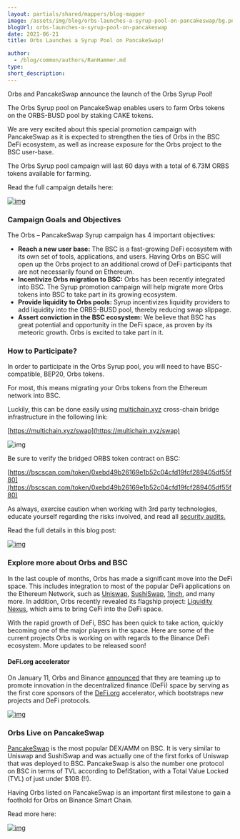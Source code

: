 ```yaml
---
layout: partials/shared/mappers/blog-mapper
image: /assets/img/blog/orbs-launches-a-syrup-pool-on-pancakeswap/bg.png
blogUrl: orbs-launches-a-syrup-pool-on-pancakeswap
date: 2021-06-21
title: Orbs Launches a Syrup Pool on PancakeSwap!

author:
  - /blog/common/authors/RanHammer.md
type:
short_description:
---
```


Orbs and PancakeSwap announce the launch of the Orbs Syrup Pool!

The Orbs Syrup pool on PancakeSwap enables users to farm Orbs tokens on the ORBS-BUSD pool by staking CAKE tokens.

We are very excited about this special promotion campaign with PancakeSwap as it is expected to strengthen the ties of Orbs in the BSC DeFi ecosystem, as well as increase exposure for the Orbs project to the BSC user-base.

The Orbs Syrup pool campaign will last 60 days with a total of 6.73M ORBS tokens available for farming.

Read the full campaign details here:

[![img](/assets/img/blog/orbs-launches-a-syrup-pool-on-pancakeswap/img1.png)](https://pancakeswap.medium.com/pancakeswap-welcomes-orbs-network-to-syrup-pool-f6edf549b997)

### Campaign Goals and Objectives

The Orbs – PancakeSwap Syrup campaign has 4 important objectives:

- **Reach a new user base:** The BSC is a fast-growing DeFi ecosystem with its own set of tools, applications, and users. Having Orbs on BSC will open up the Orbs project to an additional crowd of DeFi participants that are not necessarily found on Ethereum.
- **Incentivize Orbs migration to BSC:** Orbs has been recently integrated into BSC. The Syrup promotion campaign will help migrate more Orbs tokens into BSC to take part in its growing ecosystem.
- **Provide liquidity to Orbs pools:** Syrup incentivizes liquidity providers to add liquidity into the ORBS-BUSD pool, thereby reducing swap slippage.
- **Assert conviction in the BSC ecosystem:** We believe that BSC has great potential and opportunity in the DeFi space, as proven by its meteoric growth. Orbs is excited to take part in it.

### How to Participate?

In order to participate in the Orbs Syrup pool, you will need to have BSC-compatible, BEP20, Orbs tokens.

For most, this means migrating your Orbs tokens from the Ethereum network into BSC.

Luckily, this can be done easily using [multichain.xyz](https://multichain.xyz/) cross-chain bridge infrastructure in the following link:

[https://multichain.xyz/swap](https://multichain.xyz/swap)

![img](/assets/img/blog/orbs-launches-a-syrup-pool-on-pancakeswap/img2.png)

Be sure to verify the bridged ORBS token contract on BSC:

[https://bscscan.com/token/0xebd49b26169e1b52c04cfd19fcf289405df55f80](https://bscscan.com/token/0xebd49b26169e1b52c04cfd19fcf289405df55f80)

As always, exercise caution when working with 3rd party technologies, educate yourself regarding the risks involved, and read all [security audits.](https://github.com/anyswap/Anyswap-Audit/blob/master/SlowMist/AnySwap%20CrossChain-Bridge%20Security%20Audit%20Report.pdf)

Read the full details in this blog post:

[![img](/assets/img/blog/orbs-launches-a-syrup-pool-on-pancakeswap/img3.jpeg)](orbs-is-now-live-on-binance-smart-chain-via-anyswap-cross-chain-bridge)

### Explore more about Orbs and BSC

In the last couple of months, Orbs has made a significant move into the DeFi space. This includes integration to most of the popular DeFi applications on the Ethereum Network, such as [Uniswap](https://blog.orbsdefi.com/p/orbs-on-uniswap-and-whats-next), [SushiSwap](/orbs-is-now-live-on-sushiswap), [1inch](/orbs-is-now-live-on-1inch-exchange), and many more. In addition, Orbs recently revealed its flagship project: [Liquidity Nexus](https://nexus.orbs.com/), which aims to bring CeFi into the DeFi space.

With the rapid growth of DeFi, BSC has been quick to take action, quickly becoming one of the major players in the space. Here are some of the current projects Orbs is working on with regards to the Binance DeFi ecosystem. More updates to be released soon!

#### DeFi.org accelerator

On January 11, Orbs and Binance [announced](https://www.binance.org/en/blog/orbs-and-binance-team-up-to-launch-defi-accelerator/) that they are teaming up to promote innovation in the decentralized finance (DeFi) space by serving as the first core sponsors of the [DeFi.org](https://defi.org/) accelerator, which bootstraps new projects and DeFi protocols.

[![img](/assets/img/blog/orbs-launches-a-syrup-pool-on-pancakeswap/img4.jpeg)](https://www.binance.org/en/blog/orbs-and-binance-team-up-to-launch-defi-accelerator/)

### Orbs Live on PancakeSwap

[PancakeSwap](https://pancakeswap.finance/) is the most popular DEX/AMM on BSC. It is very similar to Uniswap and SushiSwap and was actually one of the first forks of Uniswap that was deployed to BSC. PancakeSwap is also the number one protocol on BSC in terms of TVL according to DefiStation, with a Total Value Locked (TVL) of just under $10B (!!).

Having Orbs listed on PancakeSwap is an important first milestone to gain a foothold for Orbs on Binance Smart Chain.

Read more here:

[![img](/assets/img/blog/orbs-launches-a-syrup-pool-on-pancakeswap/img5.jpeg)](/orbs-is-now-live-on-pancakeswap)
